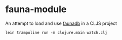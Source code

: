 # fauna-module

An attempt to load and use [faunadb](https://fauna.com) in a CLJS project

`lein trampoline run -m clojure.main watch.clj`

